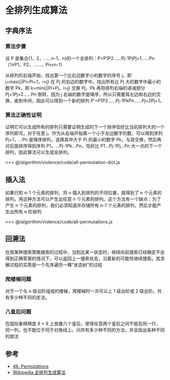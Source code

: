 # 全排列生成算法

## 字典序法

### 算法步骤

设 P 是集合{1，2，……n-1，n}的一个全排列：P=P1P2……Pj-1PjPj+1……Pn（1≤P1，P2，……，Pn≤n-1）

从排列的右端开始，找出第一个比右边数字小的数字的序号 j，即 j=max{i|Pi<Pi+1，i>j}
在 Pj 的右边的数字中，找出所有比 Pj 大的数字中最小的数字 Pk，即 k=min{i|Pi>Pj，i>j}
交换 Pj，Pk
再将排列右端的递减部分 Pj+1Pj+2……Pn 倒转，因为 j 右端的数字是降序，所以只需要其左边和右边的交换，直到中间，因此可以得到一个新的排列 P'=P1P2……Pj-1PkPn……Pj+2Pj+1。

### 算法正确性证明

证明它可以生成所有的排列只需要证明生成的下一个排序恰好比当前排列大的一个序列即可。对于任意 j，作为从右端开始第一个小于左边数字的数，可以得到序列 Pj+1，...Pn 是降序排列，选择其中大于 Pj 的最小的数字 Pk，与其交换，然后再对后面排序得到序列 P1，...Pj-1Pk...Pn，恰好比 P1...Pj-1Pj...Pn 大一点的下一个排列，因此算法可以生成全排列。

<<< @/algorithm/violence/code/all-permutation-dict.js

## 插入法

如果已知 n-1 个元素的排列，将 n 插入到排列的不同位置，就得到了 n 个元素的排列。用这种方法可以产生出任意 n 个元素的排列。这个方法有一个缺点：为了产生 n 个元素的排列，我们必须知道并存储所有 n-1 个元素的排列，然后才能产生出所有 n 阶排列

<<< @/algorithm/violence/code/all-permutations.js

## 回溯法

在按某种搜索策略搜索的过程中，当到达某一状态时，继续向前搜索已经确定不会得到正确答案的情况下，可以返回上一搜索状态，沿着新的可能性继续搜索。其求解过程的实质是一个先序遍历一棵“状态树”的过程

### 爬楼梯问题

对于一个与 n 级台阶组成的楼梯，爬楼梯时一次可以上 1 级台阶或 2 级台阶。共有多少种不同的走法。

### 八皇后问题

在国际象棋棋盘 8 × 8 上放置八个皇后，使得任意两个皇后之间不能在同一行，同一列，也不能位于同于对角线上。问共有多少种不同的方法，并且指出各种不同的放法

## 参考

- [46. Permutations](https://leetcode.com/problems/permutations/discuss/18308/JavaScript-using-DP)
- [Wikipedia 全排列生成算法](https://zh.wikipedia.org/wiki/%E5%85%A8%E6%8E%92%E5%88%97%E7%94%9F%E6%88%90%E7%AE%97%E6%B3%95)
